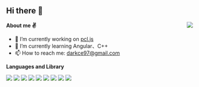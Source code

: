 ## Hi there 👋

<img align="right" src="https://github-readme-stats.vercel.app/api/top-langs/?username=luoxuhai&hide=html,stylus,less,css,scss,java,WebAssembly,c&hide_border=true&layout=compact" />

**About me ✌️**

- 🔭 I’m currently working on [pcl.js](https://github.com/luoxuhai/pcl.js)
- 🌱 I’m currently learning Angular、C++
- 📫 How to reach me: darkce97@gmail.com

**Languages and Library**  

<p>
<img src="https://img.shields.io/badge/JavaScript-323330?style=for-the-badge&logo=javascript&logoColor=f1e05a" />
<img src="https://img.shields.io/badge/TypeScript-3178c6?style=for-the-badge&logo=typescript&logoColor=white" />
<img src="https://img.shields.io/badge/WebAssembly-654FF0?style=for-the-badge&logo=WebAssembly&logoColor=white" />
<img src="https://img.shields.io/badge/Swift-F05138?style=for-the-badge&logo=swift&logoColor=white" />
<img src="https://img.shields.io/badge/C%2B%2B-f34b7d?style=for-the-badge&logo=c%2B%2B&logoColor=white" />
<img src="https://img.shields.io/badge/React-20232A?style=for-the-badge&logo=react&logoColor=61DAFB" />
<img src="https://img.shields.io/badge/React_Native-20232A?style=for-the-badge&logo=react&logoColor=61DAFB" />
<img src="https://img.shields.io/badge/Node.js-339933?style=for-the-badge&logo=nodedotjs&logoColor=white" />
<img src="https://img.shields.io/badge/ThreeJs-black?style=for-the-badge&logo=three.js&logoColor=white" />
</p>
